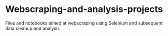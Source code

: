 # Webscraping-and-analysis-projects
Files and notebooks aimed at webscraping using Selenium and subsequent data cleanup and analysis
